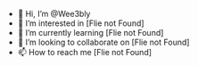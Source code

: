 - 👋 Hi, I’m @Wee3bly
- 👀 I’m interested in [Flie not Found]
- 🌱 I’m currently learning [Flie not Found]
- 💞️ I’m looking to collaborate on [Flie not Found]
- 📫 How to reach me [Flie not Found]

<!---
Wee3bly/Wee3bly is a ✨ special ✨ repository because its `README.md` (this file) appears on your GitHub profile.
You can click the Preview link to take a look at your changes.
--->
